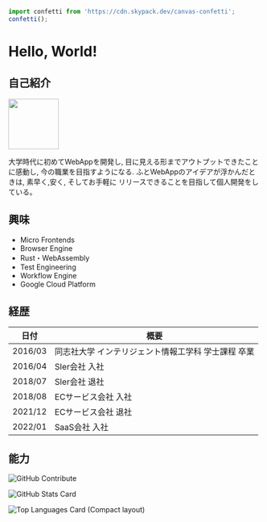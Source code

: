```js script
import confetti from 'https://cdn.skypack.dev/canvas-confetti';
confetti();
```

# Hello, World!

## 自己紹介

<img src="https://res.cloudinary.com/silverbirder/image/fetch/c_fill,g_face,w_100/r_max/f_auto/https%3A%2F%2Fgoogle-account-photo.vercel.app%2Fapi%2F%3Faccount_id%3D101722346324226588907" style="width: 100px"/>

大学時代に初めてWebAppを開発し, 目に見える形までアウトプットできたことに感動し, 今の職業を目指すようになる. ふとWebAppのアイデアが浮かんだときは, 素早く,安く, そしてお手軽に リリースできることを目指して個人開発をしている。

## 興味

* Micro Frontends
* Browser Engine
* Rust・WebAssembly
* Test Engineering
* Workflow Engine
* Google Cloud Platform

## 経歴

|日付|概要|
|--|--|
|2016/03|同志社大学 インテリジェント情報工学科 学士課程 卒業|
|2016/04|SIer会社 入社|
|2018/07|SIer会社 退社|
|2018/08|ECサービス会社 入社|
|2021/12|ECサービス会社 退社|
|2022/01|SaaS会社 入社|

## 能力

![GitHub Contribute](https://grass-graph.appspot.com/images/Silver-birder.png)

![GitHub Stats Card](https://github-readme-stats.vercel.app/api?username=Silver-birder&count_private=true&show_icons=true)

![Top Languages Card (Compact layout)](https://github-readme-stats.vercel.app/api/top-langs/?username=Silver-birder&layout=compact)